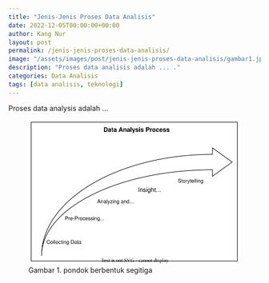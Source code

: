 ```yaml
---
title: "Jenis-Jenis Proses Data Analisis"
date: 2022-12-05T00:00:00+00:00
author: Kang Nur
layout: post
permalink: /jenis-jenis-proses-data-analisis/
image: "/assets/images/post/jenis-jenis-proses-data-analisis/gambar1.jpg"
description: "Proses data analisis adalah ... ."
categories: Data Analisis
tags: [data analisis, teknologi]
---
```

Proses data analysis adalah ...

<figure>
<img src="/assets/images/post/jenis-jenis-proses-data-analisis/gambar2.svg" style="text-align: center;">
<figcaption>Gambar 1. pondok berbentuk segitiga </figcaption>
</figure>